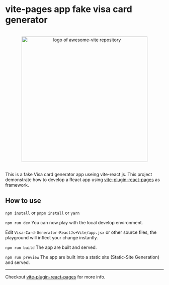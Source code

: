 # vite-pages app fake  visa card generator

<p align="center">
  <br>
  <img width="400" src="../public/vite.svg" alt="logo of awesome-vite repository">
  <br>
  <br>
</p>


This is a fake Visa card  generator  app useing  vite-react js.
This project demonstrate how to develop a React app using [vite-plugin-react-pages](https://github.com/vitejs/vite-plugin-react-pages) as framework.

## How to use

`npm install` or `pnpm install` or `yarn`

`npm run dev` You can now play with the local develop environment.

Edit `Visa-Card-Generator-ReactJs+Vite/app.jsx` or other source files, the playground will inflect your change instantly.

`npm run build` The app are built and served.

`npm run preview` The app are built into a static site (Static-Site Generation) and served.

---

Checkout [vite-plugin-react-pages](https://github.com/vitejs/vite-plugin-react-pages) for more info.
